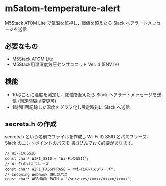 # m5atom-temperature-alert

M5Stack ATOM Lite で気温を監視し、閾値を超えたら Slack へアラートメッセージを送信

## 必要なもの

- M5Stack ATOM Lite
- M5Stack用温湿度気圧センサユニット Ver. 4 (ENV IV)

## 機能

- 10秒ごとに温度を測定し、閾値を超えたら Slack へアラートメッセージを送信 (測定間隔は変更可)
- 1時間1回記録した温度をグラフ化し設定時刻に Slack へ送信

## secrets.h の作成

secrets.h という名前でファイルを作成し
Wi-Fi の SSID とパスフレーズ、Slack のエンドポイントのパスを
書き込んでおく必要があります。

    // Wi-FiのSSID
    const char* WIFI_SSID = "Wi-FiのSSID";
    // Wi-Fiのパスフレーズ
    const char* WIFI_PASSPHRASE = "Wi-Fiのパスフレーズ";
    // Incoming Webhook URLのパス
    const char* WEBHOOK_PATH = "/services/xxxxx/xxxxx/xxxxx";
